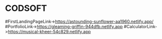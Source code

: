# CODSOFT
#FirstLandingPageLink->https://astounding-sunflower-aa1960.netlify.app/
#PortfolioLink->https://gleaming-griffin-944dfb.netlify.app
#CalculatorLink->https://musical-kheer-54c829.netlify.app
